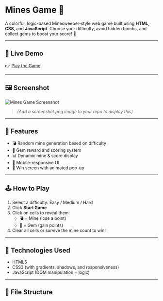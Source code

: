 # Mines Game 🧨

A colorful, logic-based Minesweeper-style web game built using **HTML**, **CSS**, and **JavaScript**. Choose your difficulty, avoid hidden bombs, and collect gems to boost your score! 💎

---

## 🔗 Live Demo

👉 [Play the Game](https://DhadhistTiwari.github.io/mines-game/)

---

## 🖼️ Screenshot

![Mines Game Screenshot](screenshot.png)
> *(Add a screenshot.png image to your repo to display this)*

---

## 🎯 Features

- 💣 Random mine generation based on difficulty
- 💎 Gem reward and scoring system
- 📊 Dynamic mine & score display
- 📱 Mobile-responsive UI
- 🎉 Win screen with animated pop-up

---

## 🕹️ How to Play

1. Select a difficulty: Easy / Medium / Hard
2. Click **Start Game**
3. Click on cells to reveal them:
   - 💣 = Mine (lose a point)
   - 💎 = Gem (gain points)
4. Clear all cells or survive the mine count to win!

---

## 🧪 Technologies Used

- HTML5
- CSS3 (with gradients, shadows, and responsiveness)
- JavaScript (DOM manipulation + logic)

---

## 📁 File Structure

